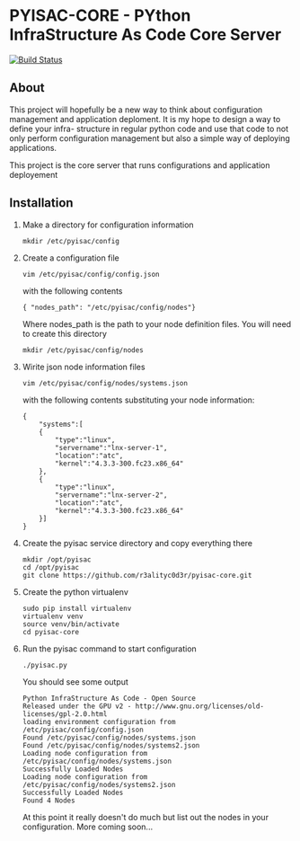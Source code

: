 # PYISAC-CORE - PYthon InfraStructure As Code Core Server

[![Build Status](https://travis-ci.org/r3alityc0d3r/pyisac-core.svg?branch=master)](https://travis-ci.org/r3alityc0d3r/pyisac-core)

## About

This project will hopefully be a new way to think about configuration management
and application deploment.  It is my hope to design a way to define your infra-
structure in regular python code and use that code to not only perform 
configuration management but also a simple way of deploying applications.

This project is the core server that runs configurations and application
deployement

## Installation

1. Make a directory for configuration information

    ```
    mkdir /etc/pyisac/config
    ```

2. Create a configuration file

    ```
    vim /etc/pyisac/config/config.json
    ```

    with the following contents

    ```
    { "nodes_path": "/etc/pyisac/config/nodes"} 
    ```

    Where nodes_path is the path to your node definition files.  You will need
    to create this directory

    ```
    mkdir /etc/pyisac/config/nodes
    ```

3. Wirite json node information files

    ```
    vim /etc/pyisac/config/nodes/systems.json
    ```

    with the following contents substituting your node information:

    ```
    {
        "systems":[
        {
            "type":"linux", 
            "servername":"lnx-server-1", 
            "location":"atc", 
            "kernel":"4.3.3-300.fc23.x86_64"
        },
        {
            "type":"linux",
            "servername":"lnx-server-2",
            "location":"atc",
            "kernel":"4.3.3-300.fc23.x86_64"
        }]
    }
    ```

4. Create the pyisac service directory and copy everything there

    ```
    mkdir /opt/pyisac
    cd /opt/pyisac
    git clone https://github.com/r3alityc0d3r/pyisac-core.git
    ```

5. Create the python virtualenv

    ```
    sudo pip install virtualenv
    virtualenv venv
    source venv/bin/activate
    cd pyisac-core
    ```

6. Run the pyisac command to start configuration

    ```
    ./pyisac.py
    ```
    You should see some output

    ```
    Python InfraStructure As Code - Open Source
    Released under the GPU v2 - http://www.gnu.org/licenses/old-licenses/gpl-2.0.html
    loading environment configuration from /etc/pyisac/config/config.json
    Found /etc/pyisac/config/nodes/systems.json
    Found /etc/pyisac/config/nodes/systems2.json
    Loading node configuration from /etc/pyisac/config/nodes/systems.json
    Successfully Loaded Nodes
    Loading node configuration from /etc/pyisac/config/nodes/systems2.json
    Successfully Loaded Nodes
    Found 4 Nodes
    ```

    At this point it really doesn't do much but list out the nodes in your
    configuration. More coming soon...
